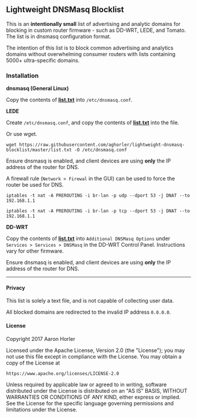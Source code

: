 ## Lightweight DNSMasq Blocklist

This is an **intentionally small** list of advertising and analytic domains for blocking in custom router firmware - such as DD-WRT, LEDE, and Tomato. The list is in dnsmasq configuration format.

The intention of this list is to block common advertising and analytics domains without overwhelming consumer routers with lists containing 5000+ ultra-specific domains.

### Installation

**dnsmasq (General Linux)**

Copy the contents of **[list.txt](https://raw.githubusercontent.com/aghorler/lightweight-dnsmasq-blocklist/master/list.txt)** into `/etc/dnsmasq.conf`.

**LEDE**

Create `/etc/dnsmasq.conf`, and copy the contents of **[list.txt](https://raw.githubusercontent.com/aghorler/lightweight-dnsmasq-blocklist/master/list.txt)** into the file.

Or use wget.

`wget https://raw.githubusercontent.com/aghorler/lightweight-dnsmasq-blocklist/master/list.txt -O /etc/dnsmasq.conf`

Ensure dnsmasq is enabled, and client devices are using **only** the IP address of the router for DNS.

A firewall rule (`Network > Firewal` in the GUI) can be used to force the router be used for DNS.

`iptables -t nat -A PREROUTING -i br-lan -p udp --dport 53 -j DNAT --to 192.168.1.1`

`iptables -t nat -A PREROUTING -i br-lan -p tcp --dport 53 -j DNAT --to 192.168.1.1`

**DD-WRT**

Copy the contents of **[list.txt](https://raw.githubusercontent.com/aghorler/lightweight-dnsmasq-blocklist/master/list.txt)** into `Additional DNSMasq Options` under `Services > Services > DNSMasq` in the DD-WRT Control Panel. Instructions vary for other firmware.

Ensure dnsmasq is enabled, and client devices are using **only** the IP address of the router for DNS.

---

#### Privacy

This list is solely a text file, and is not capable of collecting user data. 

All blocked domains are redirected to the invalid IP address `0.0.0.0`.

#### License

Copyright 2017 Aaron Horler

Licensed under the Apache License, Version 2.0 (the "License");
you may not use this file except in compliance with the License.
You may obtain a copy of the License at

    https://www.apache.org/licenses/LICENSE-2.0

Unless required by applicable law or agreed to in writing, software
distributed under the License is distributed on an "AS IS" BASIS,
WITHOUT WARRANTIES OR CONDITIONS OF ANY KIND, either express or implied.
See the License for the specific language governing permissions and
limitations under the License.
